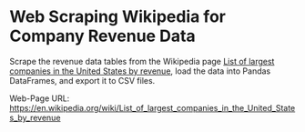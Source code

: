 # Web Scraping Wikipedia for Company Revenue Data
Scrape the revenue data tables from the Wikipedia page [List of largest companies in the United States by revenue](https://en.wikipedia.org/wiki/List_of_largest_companies_in_the_United_States_by_revenue), load the data into Pandas DataFrames, and export it to CSV files.

Web-Page URL: https://en.wikipedia.org/wiki/List_of_largest_companies_in_the_United_States_by_revenue
